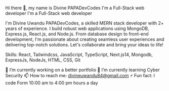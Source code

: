 Hi there 👋, my name is Divine PAPADevCodes
I'm a Full-Stack web developer
I'm a Full-Stack web developer

I'm Divine Uwandu PAPADevCodes, a skilled MERN stack developer with 2+ years of experience. I build robust web applications using MongoDB, Express.js, React.js, and Node.js. From database design to front-end development, I'm passionate about creating seamless user experiences and delivering top-notch solutions. Let's collaborate and bring your ideas to life!

Skills: React, Tailwindcss, JavaScript, TypeScript, Next.js14, Mongodb, ExpressJs, NodeJs, HTML, CSS, Git

🔭 I’m currently working on a better portfolio
🌱 I’m currently learning Cyber Security
📫 How to reach me: divineuwandu84@gmail.com
⚡ Fun fact: I code Form 10:00 am to  4:00 pm hours a day

<!---
PAPADevCodes/PAPADevCodes is a ✨ special ✨ repository because its `README.md` (this file) appears on your GitHub profile.
You can click the Preview link to take a look at your changes.
--->
